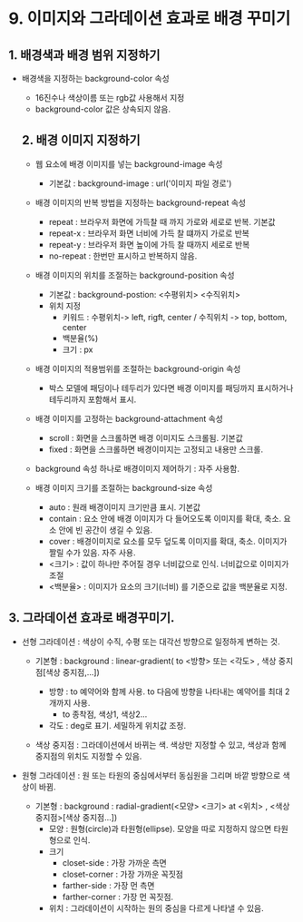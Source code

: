 # 9. 이미지와 그라데이션 효과로 배경 꾸미기

## 1. 배경색과 배경 범위 지정하기
- 배경색을 지정하는 background-color 속성
  + 16진수나 색상이름 또는 rgb값 사용해서 지정
  + background-color 값은 상속되지 않음.

  ## 2. 배경 이미지 지정하기
  - 웹 요소에 배경 이미지를 넣는 background-image 속성
    + 기본값 :  background-image : url('이미지 파일 경로')

  - 배경 이미지의 반복 방법을 지정하는 background-repeat 속성
    + repeat : 브라우저 화면에 가득찰 때 까지 가로와 세로로 반복. 기본값
    + repeat-x : 브라우저 화면 너비에 가득 찰 떄까지 가로로 반복
    + repeat-y : 브라우저 화면 높이에 가득 찰 때까지 세로로 반복
    + no-repeat : 한번만 표시하고 반복하지 않음.


  - 배경 이미지의 위치를 조절하는 background-position 속성
    + 기본값 : background-postion: <수평위치> <수직위치>
    + 위치 지정
      * 키워드 : 수평위치-> left, rigft, center / 수직위치 -> top, bottom, center
      * 백분율(%)
      * 크기 : px
  - 배경 이미지의 적용범위를 조절하는 background-origin 속성
    + 박스 모델에 패딩이나 테두리가 있다면 배경 이미지를 패딩까지 표시하거나 테두리까지 포함해서 표시.
  - 배경 이미지를 고정하는 background-attachment 속성
    + scroll : 화면을 스크롤하면 배경 이미지도 스크롤됨. 기본값
    + fixed : 화면을 스크롤하면 배경이미지는 고정되고 내용만 스크롤.

  - background 속성 하나로 배경이미지 제어하기 : 자주 사용함.
  - 배경 이미지 크기를 조절하는 background-size 속성
    + auto : 원래 배경이미지 크기만큼 표시. 기본값
    + contain : 요소 안에 배경 이미지가 다 들어오도록 이미지를 확대, 축소. 요소 안에 빈 공간이 생길 수 있음.
    + cover : 배경이미지로 요소를 모두 덮도록 이미지를 확대, 축소. 이미지가 짤릴 수가 있음. 자주 사용.
    + <크기> : 값이 하나만 주어질 경우 너비값으로 인식. 너비값으로 이미지가 조절
    + <백분율> : 이미지가 요소의 크기(너비) 를 기준으로 값을 백분율로 지정.

## 3. 그라데이션 효과로 배경꾸미기.
- 선형 그라데이션 : 색상이 수직, 수평 또는 대각선 방향으로 일정하게 변하는 것.
  + 기본형 : background : linear-gradient( to <방향> 또는 <각도> , 색상 중지점[색상 중지점,...])
    * 방향 : to 예약어와 함께 사용. to 다음에 방향을 나타내는 예약어를 최대 2개까지 사용.
      * to 종착점, 색상1, 색상2...
    * 각도 : deg로 표기. 세밀하게 위치값 조정.
    
  + 색상 중지점 : 그라데이션에서 바뀌는 색. 색상만 지정할 수 있고, 색상과 함께 중지점의 위치도 지정할 수 있음.

- 원형 그라데이션 : 원 또는 타원의 중심에서부터 동심원을 그리며 바깥 방향으로 색상이 바뀜.
  + 기본형 : background : radial-gradient(<모양> <크기> at <위치> , <색상 중지점>[색상 중지점...])
    * 모양 : 원형(circle)과 타원형(ellipse). 모양을 따로 지정하지 않으면 타원형으로 인식.
    * 크기 
      * closet-side : 가장 가까운 측면
      * closet-corner : 가장 가까운 꼭짓점
      * farther-side : 가장 먼 측면
      * farther-corner  : 가장 먼 꼭짓점.
    * 위치 : 그라데이션이 시작하는 원의 중심을 다르게 나타낼 수 있음.
    